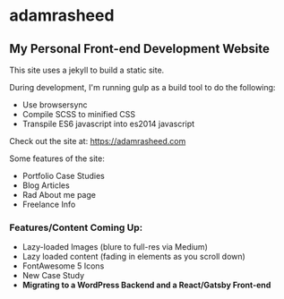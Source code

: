 adamrasheed
=============================

## My Personal Front-end Development Website
This site uses a jekyll to build a static site.

During development, I'm running gulp as a build tool to do the following:

- Use browsersync
- Compile SCSS to minified CSS
- Transpile ES6 javascript into es2014 javascript

Check out the site at: https://adamrasheed.com

Some features of the site:

- Portfolio Case Studies
- Blog Articles
- Rad About me page
- Freelance Info


### Features/Content Coming Up:

- Lazy-loaded Images (blure to full-res via Medium)
- Lazy loaded content (fading in elements as you scroll down)
- FontAwesome 5 Icons
- New Case Study
- **Migrating to a WordPress Backend and a React/Gatsby Front-end**